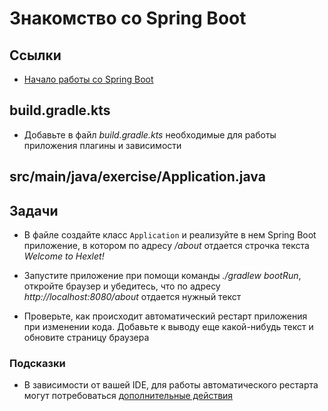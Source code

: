 # Знакомство со Spring Boot

## Ссылки

* [Начало работы со Spring Boot](https://spring.io/quickstart)

## build.gradle.kts

* Добавьте в файл *build.gradle.kts* необходимые для работы приложения плагины и зависимости

## src/main/java/exercise/Application.java

## Задачи

* В файле создайте класс `Application` и реализуйте в нем Spring Boot приложение, в котором по адресу */about* отдается строчка текста *Welcome to Hexlet!*

* Запустите приложение при помощи команды *./gradlew bootRun*, откройте браузер и убедитесь, что по адресу *http://localhost:8080/about* отдается нужный текст

* Проверьте, как происходит автоматический рестарт приложения при изменении кода. Добавьте к выводу еще какой-нибудь текст и обновите страницу браузера

### Подсказки

* В зависимости от вашей IDE, для работы автоматического рестарта могут потребоваться [дополнительные действия](https://docs.spring.io/spring-boot/docs/current/reference/html/using.html#using.devtools.restart)
